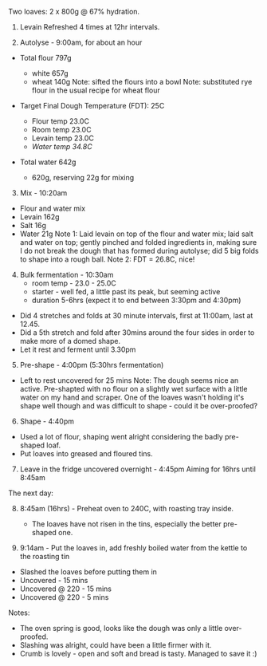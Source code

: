 Two loaves: 2 x 800g @ 67% hydration.

1. Levain
   Refreshed 4 times at 12hr intervals.

2. Autolyse - 9:00am, for about an hour
  * Total flour 797g 
    - white  657g 
    - wheat  140g
Note: sifted the flours into a bowl
Note: substituted rye flour in the usual recipe for wheat flour

  * Target Final Dough Temperature (FDT): 25C
    - Flour temp  23.0C
    - Room temp   23.0C
    - Levain temp 23.0C
    - *Water temp 34.8C* 

  * Total water 642g 
    - 620g, reserving 22g for mixing

3. Mix - 10:20am
  - Flour and water mix
  - Levain      162g
  - Salt         16g
  - Water        21g
Note 1: Laid levain on top of the flour and water mix; 
        laid salt and water on top;
        gently pinched and folded ingredients in, making sure I do not break the dough that has formed during autolyse; 
        did 5 big folds to shape into a rough ball.
Note 2: FDT = 26.8C, nice! 

4. Bulk fermentation - 10:30am 
   - room temp - 23.0 - 25.0C
   - starter - well fed, a little past its peak, but seeming active
   - duration 5-6hrs (expect it to end between 3:30pm and 4:30pm)
  - Did 4 stretches and folds at 30 minute intervals, first at 11:00am, last at 12.45.
  - Did a 5th stretch and fold after 30mins around the four sides in order to make more of a domed shape.
  - Let it rest and ferment until 3.30pm

5. Pre-shape - 4:00pm (5:30hrs fermentation)
  - Left to rest uncovered for 25 mins
Note: The dough seems nice an active.
      Pre-shapted with no flour on a slightly wet surface with a little water on my hand and scraper.
      One of the loaves wasn't holding it's shape well though and was difficult to shape - could it be over-proofed?

6. Shape - 4:40pm
  - Used a lot of flour, shaping went alright considering the badly pre-shaped loaf.
  - Put loaves into greased and floured tins.

7. Leave in the fridge uncovered overnight - 4:45pm
   Aiming for 16hrs until 8:45am

The next day:

8. 8:45am (16hrs) - Preheat oven to 240C, with roasting tray inside.
   - The loaves have not risen in the tins, especially the better pre-shaped one.

9. 9:14am - Put the loaves in, add freshly boiled water from the kettle to the roasting tin
  - Slashed the loaves before putting them in
  - Uncovered - 15 mins
  - Uncovered @ 220 - 15 mins
  - Uncovered @ 220 - 5 mins

Notes: 
* The oven spring is good, looks like the dough was only a little over-proofed.
* Slashing was alright, could have been a little firmer with it.
* Crumb is lovely - open and soft and bread is tasty. Managed to save it :)

